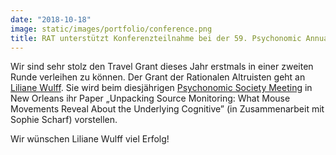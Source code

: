 ```yaml
---
date: "2018-10-18"
image: static/images/portfolio/conference.png
title: RAT unterstützt Konferenzteilnahme bei der 59. Psychonomic Annual Society Meeting in New Orleans
---
```


Wir sind sehr stolz den Travel Grant dieses Jahr erstmals in einer zweiten Runde verleihen zu können. Der Grant der Rationalen Altruisten geht an [Liliane Wulff](http://psycho3.uni-mannheim.de/Personen/Liliane%20Wullf,%20M.Sc./). Sie wird beim diesjährigen [Psychonomic Society Meeting](https://www.psychonomic.org/page/2018annualmeeting) in New Orleans ihr Paper „Unpacking Source Monitoring: What Mouse Movements Reveal About the Underlying Cognitive” (in Zusammenarbeit mit Sophie Scharf) vorstellen.

Wir wünschen Liliane Wulff viel Erfolg!


